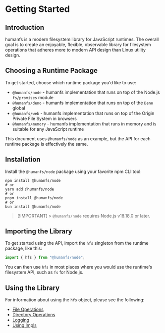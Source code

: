 # Getting Started

## Introduction

humanfs is a modern filesystem library for JavaScript runtimes. The overall goal is to create an enjoyable, flexible, observable library for filesystem operations that adheres more to modern API design than Linux utility design.

## Choosing a Runtime Package

To get started, choose which runtime package you'd like to use:

-   `@humanfs/node` - humanfs implementation that runs on top of the Node.js `fs/promises` module
-   `@humanfs/deno` - humanfs implementation that runs on top of the `Deno` global
-   `@humanfs/web` - humanfs implementation that runs on top of the Origin Private File System in browsers
-   `@humanfs/memory` - humanfs implementation that runs in memory and is suitable for any JavaScript runtime

This document uses `@humanfs/node` as an example, but the API for each runtime package is effectively the same.

## Installation

Install the `@humanfs/node` package using your favorite npm CLI tool:

```shell
npm install @humanfs/node
# or
yarn add @humanfs/node
# or
pnpm install @humanfs/node
# or
bun install @humanfs/node
```

> [!IMPORTANT] > `@humanfs/node` requires Node.js v18.18.0 or later.

## Importing the Library

To get started using the API, import the `hfs` singleton from the runtime package, like this:

```js
import { hfs } from "@humanfs/node";
```

You can then use `hfs` in most places where you would use the runtime's filesystem API, such as `fs` for Node.js.

## Using the Library

For information about using the `hfs` object, please see the following:

-   [File Operations](./file-operations.md)
-   [Directory Operations](./directory-operations.md)
-   [Logging](./logging.md)
-   [Using Impls](./using-impls.md)
